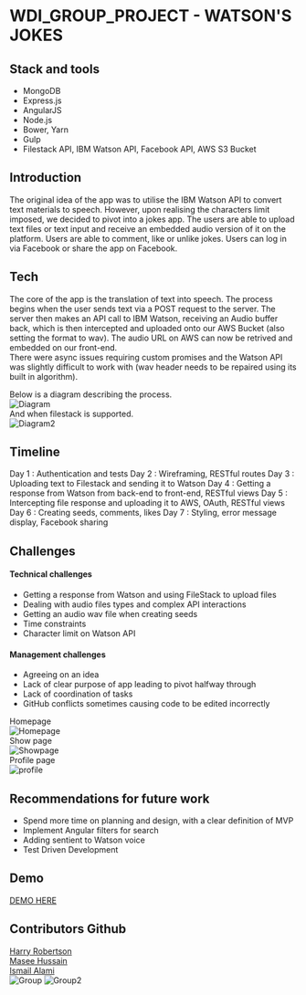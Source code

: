 # WDI_GROUP_PROJECT - WATSON'S JOKES

## Stack and tools
- MongoDB
- Express.js
- AngularJS
- Node.js
- Bower, Yarn
- Gulp
- Filestack API, IBM Watson API, Facebook API, AWS S3 Bucket  

## Introduction
The original idea of the app was to utilise the IBM Watson API to convert text materials to speech. However, upon realising the characters limit imposed, we decided to pivot into a jokes app. The users are able to upload text files or text input and receive an embedded audio version of it on the platform. Users are able to comment, like or unlike jokes. Users can log in via Facebook or share the app on Facebook.

## Tech
The core of the app is the translation of text into speech. The process begins when the user sends text via a POST request to the server. The server then makes an API call to IBM Watson, receiving an Audio buffer back, which is then intercepted and uploaded onto our AWS Bucket (also setting the format to wav). The audio URL on AWS can now be retrived and embedded on our front-end.   
There were async issues requiring custom promises and the Watson API was slightly difficult to work with (wav header needs to be repaired using its built in algorithm).

Below is a diagram describing the process.  
![Diagram](https://imgur.com/0O4w0gv.png)  
And when filestack is supported.  
![Diagram2](https://imgur.com/hlM7nlI.png)  

## Timeline 
Day 1 : Authentication and tests
Day 2 : Wireframing, RESTful routes
Day 3 : Uploading text to Filestack and sending it to Watson
Day 4 : Getting a response from Watson from back-end to front-end, RESTful views
Day 5 : Intercepting file response and uploading it to AWS, OAuth, RESTful views
Day 6 : Creating seeds, comments, likes
Day 7 : Styling, error message display, Facebook sharing

## Challenges

#### Technical challenges
- Getting a response from Watson and using FileStack to upload files
- Dealing with audio files types and complex API interactions
- Getting an audio wav file when creating seeds
- Time constraints
- Character limit on Watson API

#### Management challenges
- Agreeing on an idea
- Lack of clear purpose of app leading to pivot halfway through
- Lack of coordination of tasks
- GitHub conflicts sometimes causing code to be edited incorrectly

Homepage  
![Homepage](https://imgur.com/NzDcssS.png)  
Show page  
![Showpage](https://imgur.com/42FVtds.png)  
Profile page  
![profile](https://imgur.com/T6qv5MS.png)  

## Recommendations for future work
- Spend more time on planning and design, with a clear definition of MVP
- Implement Angular filters for search
- Adding sentient to Watson voice
- Test Driven Development

## Demo
[DEMO HERE](https://watson-clara.herokuapp.com/)

## Contributors Github
[Harry Robertson](https://github.com/harryr89)  
[Masee Hussain](https://github.com/Ma5ee2)  
[Ismail Alami](https://github.com/ialami)  
![Group](https://imgur.com/swO3G2w.png)
![Group2](https://imgur.com/OxbOAF7.png)

